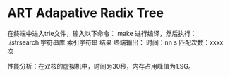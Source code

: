 # ART Adapative Radix Tree

在终端中进入trie文件，输入以下命令：
	make
进行编译，然后执行：
	./strsearch 字符串库 索引字符串 结果 
终端输出：
时间：nn s
匹配次数：xxxx 次

性能分析：在双核的虚拟机中，时间为30秒，内存占用峰值为1.9G。
